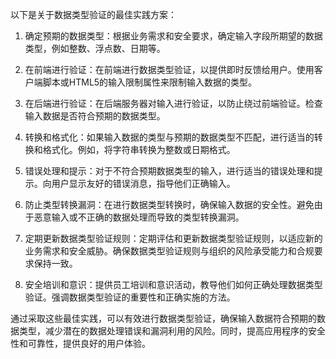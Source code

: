 以下是关于数据类型验证的最佳实践方案：

1. 确定预期的数据类型：根据业务需求和安全要求，确定输入字段所期望的数据类型，例如整数、浮点数、日期等。

2. 在前端进行验证：在前端进行数据类型验证，以提供即时反馈给用户。使用客户端脚本或HTML5的输入限制属性来限制输入数据的类型。

3. 在后端进行验证：在后端服务器对输入进行验证，以防止绕过前端验证。检查输入数据是否符合预期的数据类型。

4. 转换和格式化：如果输入数据的类型与预期的数据类型不匹配，进行适当的转换和格式化。例如，将字符串转换为整数或日期格式。

5. 错误处理和提示：对于不符合预期数据类型的输入，进行适当的错误处理和提示。向用户显示友好的错误消息，指导他们正确输入。

6. 防止类型转换漏洞：在进行数据类型转换时，确保输入数据的安全性。避免由于恶意输入或不正确的数据处理而导致的类型转换漏洞。

7. 定期更新数据类型验证规则：定期评估和更新数据类型验证规则，以适应新的业务需求和安全威胁。确保数据类型验证规则与组织的风险承受能力和合规要求保持一致。

8. 安全培训和意识：提供员工培训和意识活动，教导他们如何正确处理数据类型验证。强调数据类型验证的重要性和正确实施的方法。

通过采取这些最佳实践，可以有效进行数据类型验证，确保输入数据符合预期的数据类型，减少潜在的数据处理错误和漏洞利用的风险。同时，提高应用程序的安全性和可靠性，提供良好的用户体验。